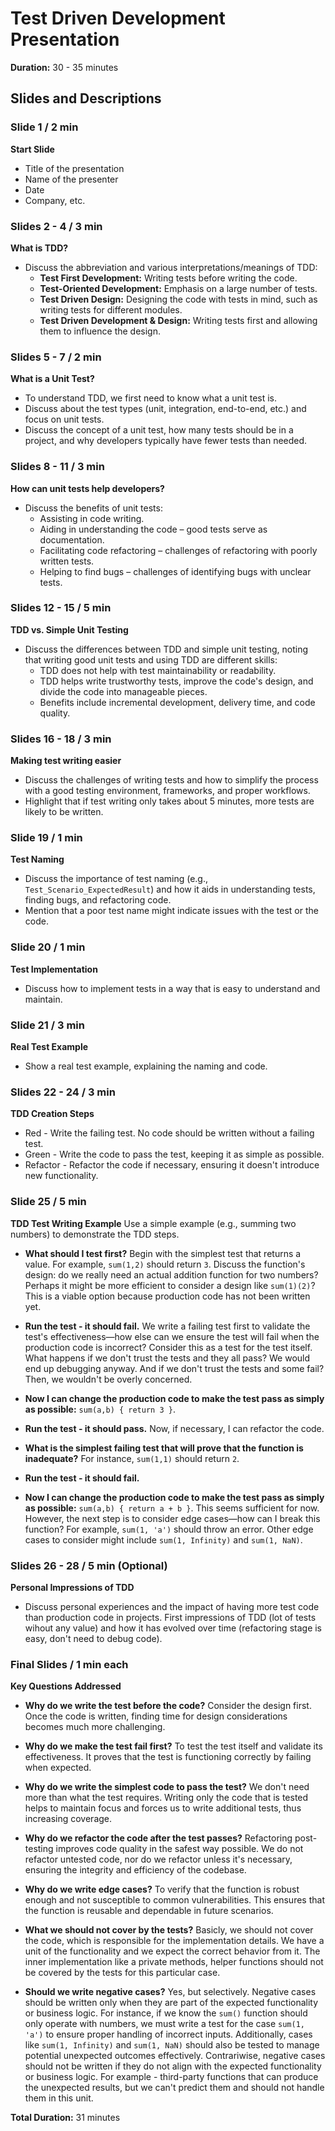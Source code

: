 # Test Driven Development Presentation

**Duration:** 30 - 35 minutes

## Slides and Descriptions

### Slide 1 / 2 min

**Start Slide**

- Title of the presentation
- Name of the presenter
- Date
- Company, etc.

### Slides 2 - 4 / 3 min

**What is TDD?**

- Discuss the abbreviation and various interpretations/meanings of TDD:
  - **Test First Development:** Writing tests before writing the code.
  - **Test-Oriented Development:** Emphasis on a large number of tests.
  - **Test Driven Design:** Designing the code with tests in mind, such as writing tests for different modules.
  - **Test Driven Development & Design:** Writing tests first and allowing them to influence the design.

### Slides 5 - 7 / 2 min

**What is a Unit Test?**

- To understand TDD, we first need to know what a unit test is.
- Discuss about the test types (unit, integration, end-to-end, etc.) and focus on unit tests.
- Discuss the concept of a unit test, how many tests should be in a project, and why developers typically have fewer tests than needed.

### Slides 8 - 11 / 3 min

**How can unit tests help developers?**

- Discuss the benefits of unit tests:
  - Assisting in code writing.
  - Aiding in understanding the code – good tests serve as documentation.
  - Facilitating code refactoring – challenges of refactoring with poorly written tests.
  - Helping to find bugs – challenges of identifying bugs with unclear tests.

### Slides 12 - 15 / 5 min

**TDD vs. Simple Unit Testing**

- Discuss the differences between TDD and simple unit testing, noting that writing good unit tests and using TDD are different skills:
  - TDD does not help with test maintainability or readability.
  - TDD helps write trustworthy tests, improve the code's design, and divide the code into manageable pieces.
  - Benefits include incremental development, delivery time, and code quality.

### Slides 16 - 18 / 3 min

**Making test writing easier**

- Discuss the challenges of writing tests and how to simplify the process with a good testing environment, frameworks, and proper workflows.
- Highlight that if test writing only takes about 5 minutes, more tests are likely to be written.

### Slide 19 / 1 min

**Test Naming**

- Discuss the importance of test naming (e.g., `Test_Scenario_ExpectedResult`) and how it aids in understanding tests, finding bugs, and refactoring code.
- Mention that a poor test name might indicate issues with the test or the code.

### Slide 20 / 1 min

**Test Implementation**

- Discuss how to implement tests in a way that is easy to understand and maintain.

### Slide 21 / 3 min

**Real Test Example**

- Show a real test example, explaining the naming and code.

### Slides 22 - 24 / 3 min

**TDD Creation Steps**

- Red - Write the failing test. No code should be written without a failing test.
- Green - Write the code to pass the test, keeping it as simple as possible.
- Refactor - Refactor the code if necessary, ensuring it doesn't introduce new functionality.

### Slide 25 / 5 min

**TDD Test Writing Example**
Use a simple example (e.g., summing two numbers) to demonstrate the TDD steps.

- **What should I test first?** Begin with the simplest test that returns a value. For example, `sum(1,2)` should return `3`. Discuss the function's design: do we really need an actual addition function for two numbers? Perhaps it might be more efficient to consider a design like `sum(1)(2)`? This is a viable option because production code has not been written yet.

- **Run the test - it should fail.** We write a failing test first to validate the test's effectiveness—how else can we ensure the test will fail when the production code is incorrect? Consider this as a test for the test itself. What happens if we don't trust the tests and they all pass? We would end up debugging anyway. And if we don't trust the tests and some fail? Then, we wouldn't be overly concerned.

- **Now I can change the production code to make the test pass as simply as possible:** `sum(a,b) { return 3 }`.

- **Run the test - it should pass.** Now, if necessary, I can refactor the code.

- **What is the simplest failing test that will prove that the function is inadequate?** For instance, `sum(1,1)` should return `2`.

- **Run the test - it should fail.**

- **Now I can change the production code to make the test pass as simply as possible:** `sum(a,b) { return a + b }`. This seems sufficient for now. However, the next step is to consider edge cases—how can I break this function? For example, `sum(1, 'a')` should throw an error. Other edge cases to consider might include `sum(1, Infinity)` and `sum(1, NaN)`.


### Slides 26 - 28 / 5 min (Optional)

**Personal Impressions of TDD**

- Discuss personal experiences and the impact of having more test code than production code in projects. First impressions of TDD (lot of tests wihout any value) and how it has evolved over time (refactoring stage is easy, don't need to debug code).

### Final Slides / 1 min each

**Key Questions Addressed**

- **Why do we write the test before the code?** Consider the design first. Once the code is written, finding time for design considerations becomes much more challenging.

- **Why do we make the test fail first?** To test the test itself and validate its effectiveness. It proves that the test is functioning correctly by failing when expected.

- **Why do we write the simplest code to pass the test?** We don't need more than what the test requires. Writing only the code that is tested helps to maintain focus and forces us to write additional tests, thus increasing coverage.

- **Why do we refactor the code after the test passes?** Refactoring post-testing improves code quality in the safest way possible. We do not refactor untested code, nor do we refactor unless it's necessary, ensuring the integrity and efficiency of the codebase.

- **Why do we write edge cases?** To verify that the function is robust enough and not susceptible to common vulnerabilities. This ensures that the function is reusable and dependable in future scenarios.

- **What we should not cover by the tests?** Basicly, we should not cover the code, which is responsible for the implementation details. We have a unit of the functionality and we expect the correct behavior from it. The inner implementation like a private methods, helper functions should not be covered by the tests for this particular case.

- **Should we write negative cases?** Yes, but selectively. Negative cases should be written only when they are part of the expected functionality or business logic. For instance, if we know the `sum()` function should only operate with numbers, we must write a test for the case `sum(1, 'a')` to ensure proper handling of incorrect inputs. Additionally, cases like `sum(1, Infinity)` and `sum(1, NaN)` should also be tested to manage potential unexpected outcomes effectively. Contrariwise, negative cases should not be written if they do not align with the expected functionality or business logic. For example - third-party functions that can produce the unexpected results, but we can't predict them and should not handle them in this unit.

**Total Duration:** 31 minutes
